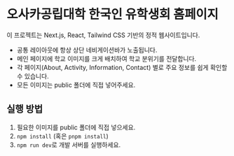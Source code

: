 # 오사카공립대학 한국인 유학생회 홈페이지

이 프로젝트는 Next.js, React, Tailwind CSS 기반의 정적 웹사이트입니다.

- 공통 레이아웃에 항상 상단 네비게이션바가 노출됩니다.
- 메인 페이지에 학교 이미지를 크게 배치하여 학교 분위기를 전달합니다.
- 각 페이지(About, Activity, Information, Contact) 별로 주요 정보를 쉽게 확인할 수 있습니다.
- 모든 이미지는 public 폴더에 직접 넣어주세요.

## 실행 방법

1. 필요한 이미지를 public 폴더에 직접 넣으세요.
2. `npm install` (혹은 `pnpm install`)
3. `npm run dev`로 개발 서버를 실행하세요.
